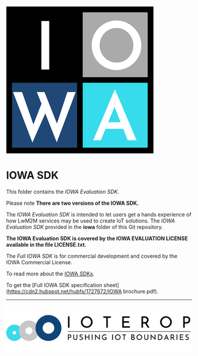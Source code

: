 ![IOWA Logo](./.images/iowa_logo.png)

# IOWA SDK

This folder contains the *IOWA Evaluation SDK*.

Please note **There are two versions of the IOWA SDK.**

The *IOWA Evaluation SDK* is intended to let users get a hands experience of how LwM2M services may be used to create IoT solutions. The *IOWA Evaluation SDK* provided in the **iowa** folder of this Git repository.

**The IOWA Evaluation SDK is covered by the IOWA EVALUATION LICENSE available in the file LICENSE.txt.**

 The *Full IOWA SDK* is for commercial development and covered by the IOWA Commercial License.

To read more about the [IOWA SDKs](https://ioterop.com/iowa/).

To get the [Full IOWA SDK specification sheet](https://cdn2.hubspot.net/hubfs/1727672/IOWA brochure.pdf).

------------------------------------------------------------

![IoTerop Logo](../.images/IoTerop_logo.jpg)
